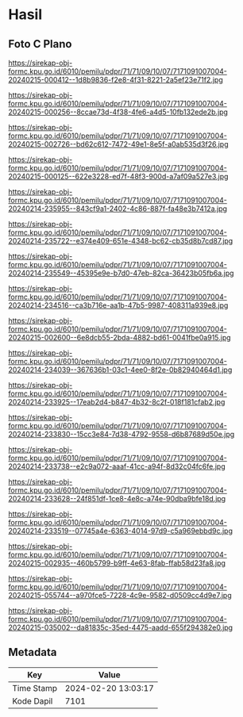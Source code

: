 # Hasil

## Foto C Plano

https://sirekap-obj-formc.kpu.go.id/6010/pemilu/pdpr/71/71/09/10/07/7171091007004-20240215-000412--1d8b9836-f2e8-4f31-8221-2a5ef23e71f2.jpg

https://sirekap-obj-formc.kpu.go.id/6010/pemilu/pdpr/71/71/09/10/07/7171091007004-20240215-000256--8ccae73d-4f38-4fe6-a4d5-10fb132ede2b.jpg

https://sirekap-obj-formc.kpu.go.id/6010/pemilu/pdpr/71/71/09/10/07/7171091007004-20240215-002726--bd62c612-7472-49e1-8e5f-a0ab535d3f26.jpg

https://sirekap-obj-formc.kpu.go.id/6010/pemilu/pdpr/71/71/09/10/07/7171091007004-20240215-000125--622e3228-ed7f-48f3-900d-a7af09a527e3.jpg

https://sirekap-obj-formc.kpu.go.id/6010/pemilu/pdpr/71/71/09/10/07/7171091007004-20240214-235955--843cf9a1-2402-4c86-887f-fa48e3b7412a.jpg

https://sirekap-obj-formc.kpu.go.id/6010/pemilu/pdpr/71/71/09/10/07/7171091007004-20240214-235722--e374e409-651e-4348-bc62-cb35d8b7cd87.jpg

https://sirekap-obj-formc.kpu.go.id/6010/pemilu/pdpr/71/71/09/10/07/7171091007004-20240214-235549--45395e9e-b7d0-47eb-82ca-36423b05fb6a.jpg

https://sirekap-obj-formc.kpu.go.id/6010/pemilu/pdpr/71/71/09/10/07/7171091007004-20240214-234516--ca3b716e-aa1b-47b5-9987-408311a939e8.jpg

https://sirekap-obj-formc.kpu.go.id/6010/pemilu/pdpr/71/71/09/10/07/7171091007004-20240215-002600--6e8dcb55-2bda-4882-bd61-0041fbe0a915.jpg

https://sirekap-obj-formc.kpu.go.id/6010/pemilu/pdpr/71/71/09/10/07/7171091007004-20240214-234039--367636b1-03c1-4ee0-8f2e-0b82940464d1.jpg

https://sirekap-obj-formc.kpu.go.id/6010/pemilu/pdpr/71/71/09/10/07/7171091007004-20240214-233925--17eab2d4-b847-4b32-8c2f-018f181cfab2.jpg

https://sirekap-obj-formc.kpu.go.id/6010/pemilu/pdpr/71/71/09/10/07/7171091007004-20240214-233830--15cc3e84-7d38-4792-9558-d6b87689d50e.jpg

https://sirekap-obj-formc.kpu.go.id/6010/pemilu/pdpr/71/71/09/10/07/7171091007004-20240214-233738--e2c9a072-aaaf-41cc-a94f-8d32c04fc6fe.jpg

https://sirekap-obj-formc.kpu.go.id/6010/pemilu/pdpr/71/71/09/10/07/7171091007004-20240214-233628--24f851df-1ce8-4e8c-a74e-90dba9bfe18d.jpg

https://sirekap-obj-formc.kpu.go.id/6010/pemilu/pdpr/71/71/09/10/07/7171091007004-20240214-233519--07745a4e-6363-4014-97d9-c5a969ebbd9c.jpg

https://sirekap-obj-formc.kpu.go.id/6010/pemilu/pdpr/71/71/09/10/07/7171091007004-20240215-002935--460b5799-b9ff-4e63-8fab-ffab58d23fa8.jpg

https://sirekap-obj-formc.kpu.go.id/6010/pemilu/pdpr/71/71/09/10/07/7171091007004-20240215-055744--a970fce5-7228-4c9e-9582-d0509cc4d9e7.jpg

https://sirekap-obj-formc.kpu.go.id/6010/pemilu/pdpr/71/71/09/10/07/7171091007004-20240215-035002--da81835c-35ed-4475-aadd-655f294382e0.jpg


## Metadata

| Key        | Value               |
| ---------- | ------------------- |
| Time Stamp | 2024-02-20 13:03:17 |
| Kode Dapil | 7101                |



